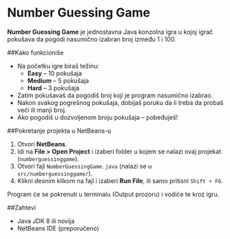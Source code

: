 # Number Guessing Game

**Number Guessing Game** je jednostavna Java konzolna igra u kojoj igrač pokušava da pogodi nasumično izabran broj između 1 i 100.

##Kako funkcioniše

- Na početku igre biraš težinu:
  - **Easy** – 10 pokušaja
  - **Medium** – 5 pokušaja
  - **Hard** – 3 pokušaja
- Zatim pokušavaš da pogodiš broj koji je program nasumično izabrao.
- Nakon svakog pogrešnog pokušaja, dobijaš poruku da li treba da probaš veći ili manji broj.
- Ako pogodiš u dozvoljenom broju pokušaja – pobeđuješ!

##Pokretanje projekta u NetBeans-u

1. Otvori **NetBeans**.
2. Idi na **File > Open Project** i izaberi folder u kojem se nalazi ovaj projekat (`numberguessinggame`).
3. Otvori fajl `NumberGuessingGame.java` (nalazi se u `src/numberguessinggame/`).
4. Klikni desnim klikom na fajl i izaberi **Run File**, ili samo pritisni `Shift + F6`.

Program će se pokrenuti u terminalu (Output prozoru) i vodiće te kroz igru.

##Zahtevi

- Java JDK 8 ili novija
- NetBeans IDE (preporučeno)
